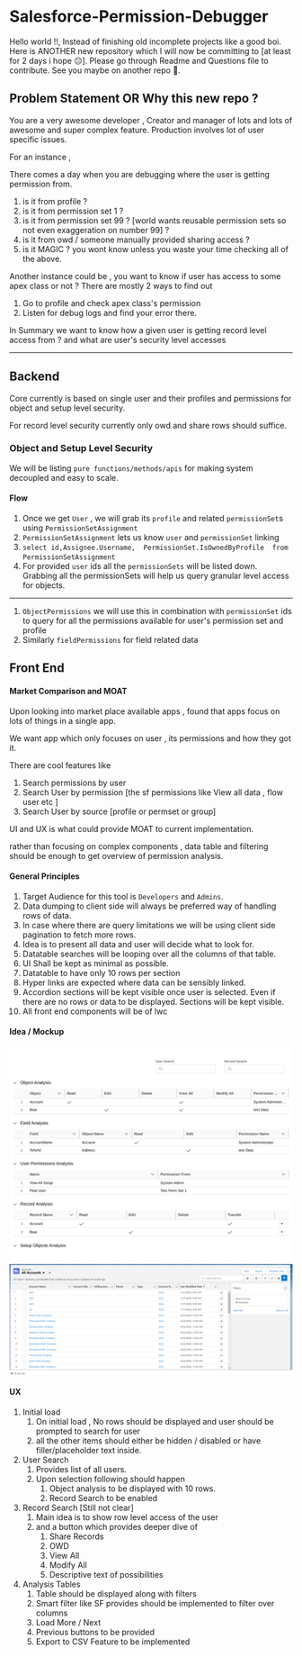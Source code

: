 # Salesforce-Permission-Debugger
Hello world !!, Instead of finishing old incomplete projects like a good boi. 
Here is ANOTHER new repository which I will now be committing to [at least for 2 days i hope 😑]. 
Please go through Readme and Questions file to contribute. See you maybe on another repo 👋.

## Problem Statement OR Why this new repo ?
You are a very awesome developer , Creator and manager of lots and lots of awesome and super complex feature. 
Production involves lot of user specific issues.

For an instance ,

There comes a day when you are debugging where the user is getting permission from. 
1. is it from profile ?
1. is it from permission set 1 ?
1. is it from permission set 99 ? [world wants reusable permission sets so not even exaggeration on number 99] ?
1. is it from owd / someone manually provided sharing access ?
1. is it MAGIC ? 
you wont know unless you waste your time checking all of the above.

Another instance could be , you want to know if user has access to some apex class or not ?
There are mostly 2 ways to find out 
1. Go to profile and check apex class's permission
1. Listen for debug logs and find your error there.

In Summary we want to know how a given user is getting record level access from ?
and what are user's security level accesses

---
## Backend
Core currently is based on single user and their profiles and permissions for object and setup level security.

For record level security currently only owd and share rows should suffice.


### Object and Setup Level Security

We will be listing `pure functions/methods/apis` for making system decoupled and easy to scale. 

#### Flow
1. Once we get `User` , we will grab its `profile` and related `permissionSet`s using `PermissionSetAssignment`
1. `PermissionSetAssignment` lets us know `user` and `permissionSet` linking
1. `select id,Assignee.Username,  PermissionSet.IsOwnedByProfile  from PermissionSetAssignment `
1. For provided `user` ids all the `permissionSets` will be listed down. Grabbing all the permissionSets will help us query granular level access for objects.

---
1. `ObjectPermissions` we will use this in combination with `permissionSet` ids to query for all the permissions available for user's permission set and profile 
1. Similarly `fieldPermissions` for field related data

## Front End

#### Market Comparison and MOAT
Upon looking into market place available apps , found that apps focus on lots of things in a single app.

We want app which only focuses on user , its permissions and how they got it.

There are cool features like 
1. Search permissions by user
1. Search User by permission [the sf permissions like View all data , flow user etc ]
1. Search User by source [profile or permset or group]

UI and UX is what could provide MOAT to current implementation.

rather than focusing on complex components , data table and filtering should be enough to get overview of permission analysis.

#### General Principles 
1. Target Audience for this tool is `Developers` and  `Admins`.
1. Data dumping to client side will always be preferred way of handling rows of data.
1. In case where there are query limitations we will be using client side pagination to fetch more rows.
1. Idea is to present all data and user will decide what to look for. 
1. Datatable searches will be looping over all the columns of that table.
1. UI Shall be kept as minimal as possible.
1. Datatable to have only 10 rows per section
1. Hyper links are expected where data can be sensibly linked.
1. Accordion sections will be kept visible once user is selected. Even if there are no rows or data to be displayed. Sections will be kept visible. 
1. All front end components will be of lwc

#### Idea / Mockup

![Mockup Image](MockupDraft-Two.png)
![Smart Filter ](filterDescription.png)
#### UX

1. Initial load
    1. On initial load , No rows should be displayed and user should be prompted to search for user
    1. all the other items should either be hidden / disabled or have filler/placeholder text inside.
1. User Search
    1. Provides list of all users.
    1. Upon selection following should happen
        1. Object analysis to be displayed with 10 rows.
        1. Record Search to be enabled
1. Record Search [Still not clear]
    1. Main idea is to show row level access of the user 
    1. and a button which provides deeper dive of 
        1. Share Records
        1. OWD
        1. View All
        1. Modify All
        1. Descriptive text of possibilities
1. Analysis Tables
    1. Table should be displayed along with filters
    1. Smart filter like SF provides should be implemented to filter over columns
    1. Load More / Next
    1. Previous buttons to be provided
    1. Export to CSV Feature to be implemented